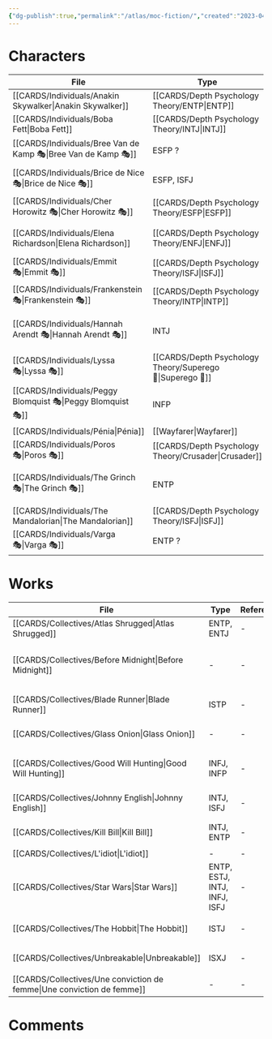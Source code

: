 ```yaml
---
{"dg-publish":true,"permalink":"/atlas/moc-fiction/","created":"2023-04-19T17:29:47.405+02:00","updated":"2023-04-21T22:04:31.427+02:00"}
---
```



# Characters 
| File                                                              | Type                                                          | Reference                                                                                                                          | Tag                                                |
| ----------------------------------------------------------------- | ------------------------------------------------------------- | ---------------------------------------------------------------------------------------------------------------------------------- | -------------------------------------------------- |
| [[CARDS/Individuals/Anakin Skywalker\|Anakin Skywalker]]       | [[CARDS/Depth Psychology Theory/ENTP\|ENTP]]               | \-                                                                                                                                 | <ul></ul>                                          |
| [[CARDS/Individuals/Boba Fett\|Boba Fett]]                     | [[CARDS/Depth Psychology Theory/INTJ\|INTJ]]               | [Typing Boba Fett \| C.S. Joseph](https://csjoseph.life/typing-boba-fett/)                                                         | <ul></ul>                                          |
| [[CARDS/Individuals/Bree Van de Kamp 🎭\|Bree Van de Kamp 🎭]] | ESFP ?                                                        | [Desperate Housewives - Wikipedia](https://en.wikipedia.org/wiki/Desperate_Housewives)                                             | <ul><li>#series</li></ul>                          |
| [[CARDS/Individuals/Brice de Nice 🎭\|Brice de Nice 🎭]]       | ESFP, ISFJ                                                    | \-                                                                                                                                 | <ul><li>#examples</li></ul>                        |
| [[CARDS/Individuals/Cher Horowitz 🎭\|Cher Horowitz 🎭]]       | [[CARDS/Depth Psychology Theory/ESFP\|ESFP]]               | [Clueless - Wikipedia](https://en.wikipedia.org/wiki/Clueless)                                                                     | <ul></ul>                                          |
| [[CARDS/Individuals/Elena Richardson\|Elena Richardson]]       | [[CARDS/Depth Psychology Theory/ENFJ\|ENFJ]]               | [[CARDS/Collectives/Little Fires everywhere\|Little Fires everywhere]]                                                          | <ul></ul>                                          |
| [[CARDS/Individuals/Emmit 🎭\|Emmit 🎭]]                       | [[CARDS/Depth Psychology Theory/ISFJ\|ISFJ]]                                                      | [Fargo (TV series) - Wikipedia](https://en.wikipedia.org/wiki/Fargo_(TV_series))                                                   | <ul></ul>                                          |
| [[CARDS/Individuals/Frankenstein 🎭\|Frankenstein 🎭]]         | [[CARDS/Depth Psychology Theory/INTP\|INTP]]               | [Frankenstein (1931 film) - Wikipedia](https://en.wikipedia.org/wiki/Frankenstein_(1931_film))                                     | <ul><li>#movie</li></ul>                           |
| [[CARDS/Individuals/Hannah Arendt 🎭\|Hannah Arendt 🎭]]       | INTJ                                                          | [Hannah Arendt (film) - Wikipedia](https://en.wikipedia.org/wiki/Hannah_Arendt_(film))                                             | <ul><li>#on/philosophy</li><li>#examples</li></ul> |
| [[CARDS/Individuals/Lyssa 🎭\|Lyssa 🎭]]                       | [[CARDS/Depth Psychology Theory/Superego 👹\|Superego 👹]] | Greek Mythology                                                                                                                    | <ul></ul>                                          |
| [[CARDS/Individuals/Peggy Blomquist 🎭\|Peggy Blomquist 🎭]]   | INFP                                                          | [Fargo (TV series) - Wikipedia](https://en.wikipedia.org/wiki/Fargo_(TV_series))                                                   | <ul></ul>                                          |
| [[CARDS/Individuals/Pénia\|Pénia]]                             | [[Wayfarer\|Wayfarer]]                                     | Greek Mythology                                                                                                                    | <ul></ul>                                          |
| [[CARDS/Individuals/Poros 🎭\|Poros 🎭]]                       | [[CARDS/Depth Psychology Theory/Crusader\|Crusader]]       | Greek Mythology                                                                                                                    | <ul></ul>                                          |
| [[CARDS/Individuals/The Grinch 🎭\|The Grinch 🎭]]             | ENTP                                                          | [How the Grinch Stole Christmas (2000 film) - Wikipedia](https://en.wikipedia.org/wiki/How_the_Grinch_Stole_Christmas_(2000_film)) | <ul><li>#topublish</li><li>#examples</li></ul>     |
| [[CARDS/Individuals/The Mandalorian\|The Mandalorian]]         | [[CARDS/Depth Psychology Theory/ISFJ\|ISFJ]]               | [What type is the Mandalorian \| C..S Joseph](https://csjoseph.life/what-type-is-the-mandalorian/)                                 | <ul></ul>                                          |
| [[CARDS/Individuals/Varga 🎭\|Varga 🎭]]                       | ENTP ?                                                        | [Fargo (TV series) - Wikipedia](https://en.wikipedia.org/wiki/Fargo_(TV_series))                                                   | <ul></ul>                                          |


# Works 

| File                                                                      | Type                         | Reference | Tag                                                           |
| ------------------------------------------------------------------------- | ---------------------------- | --------- | ------------------------------------------------------------- |
| [[CARDS/Collectives/Atlas Shrugged\|Atlas Shrugged]]                   | ENTP, ENTJ                   | \-        | <ul></ul>                                                     |
| [[CARDS/Collectives/Before Midnight\|Before Midnight]]                 | \-                           | \-        | <ul><li>#Heart</li><li>#topublish</li><li>#examples</li></ul> |
| [[CARDS/Collectives/Blade Runner\|Blade Runner]]                       | ISTP                         | \-        | <ul><li>#examples</li></ul>                                   |
| [[CARDS/Collectives/Glass Onion\|Glass Onion]]                         | \-                           | \-        | <ul><li>#interest</li></ul>                                   |
| [[CARDS/Collectives/Good Will Hunting\|Good Will Hunting]]             | INFJ, INFP                   | \-        | <ul><li>#topublish</li><li>#examples</li></ul>                |
| [[CARDS/Collectives/Johnny English\|Johnny English]]                   | INTJ, ISFJ                   | \-        | <ul><li>#examples</li></ul>                                   |
| [[CARDS/Collectives/Kill Bill\|Kill Bill]]                             | INTJ, ENTP                   | \-        | <ul><li>#examples</li></ul>                                   |
| [[CARDS/Collectives/L'idiot\|L'idiot]]                                 | \-                           | \-        | <ul></ul>                                                     |
| [[CARDS/Collectives/Star Wars\|Star Wars]]                             | ENTP, ESTJ, INTJ, INFJ, ISFJ | \-        | <ul></ul>                                                     |
| [[CARDS/Collectives/The Hobbit\|The Hobbit]]                           | ISTJ                         | \-        | <ul><li>#examples</li></ul>                                   |
| [[CARDS/Collectives/Unbreakable\|Unbreakable]]                         | ISXJ                         | \-        | <ul><li>#examples</li></ul>                                   |
| [[CARDS/Collectives/Une conviction de femme\|Une conviction de femme]] | \-                           | \-        | <ul></ul>                                                     |




# Comments 
<script src="https://utteranc.es/client.js"
        repo="Heart4sides/Comment_Section"
        issue-term="pathname"
        theme="gruvbox-dark"
        crossorigin="anonymous"
        async>
</script>